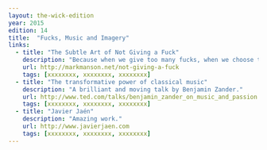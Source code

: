 ```yaml
---
layout: the-wick-edition
year: 2015
edition: 14
title:  "Fucks, Music and Imagery"
links:
  - title: "The Subtle Art of Not Giving a Fuck"
    description: "Because when we give too many fucks, when we choose to give a fuck about everything, then we feel as though we are perpetually entitled to feel comfortable and happy at all times, that’s when life fucks us."
    url: http://markmanson.net/not-giving-a-fuck
    tags: [xxxxxxxx, xxxxxxxx, xxxxxxxx]
  - title: "The transformative power of classical music"
    description: "A brilliant and moving talk by Benjamin Zander."
    url: http://www.ted.com/talks/benjamin_zander_on_music_and_passion
    tags: [xxxxxxxx, xxxxxxxx, xxxxxxxx]
  - title: "Javier Jaén"
    description: "Amazing work."
    url: http://www.javierjaen.com
    tags: [xxxxxxxx, xxxxxxxx, xxxxxxxx]
---
```

